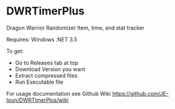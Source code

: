 # DWRTimerPlus
Dragon Warrior Randomizer Item, time, and stat tracker

Requires:
Windows
.NET 3.5

To get:
- Go to Releases tab at top
- Download Version you want
- Extract compressed files
- Run Executable file

For usage documentation see Github Wiki https://github.com/JE-Ioun/DWRTimerPlus/wiki
